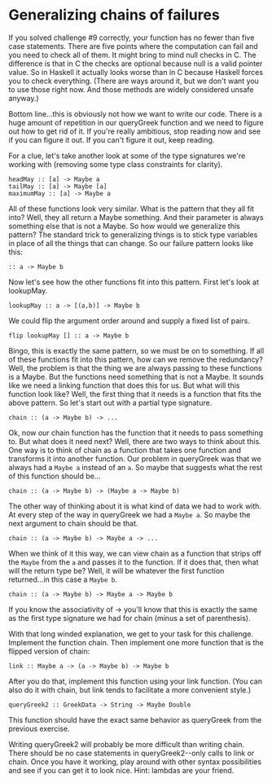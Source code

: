 # Generalizing chains of failures

If you solved challenge #9 correctly, your function has no fewer than five
case statements.  There are five points where the computation can fail and you
need to check all of them.  It might bring to mind null checks in C.  The
difference is that in C the checks are optional because null is a valid
pointer value.  So in Haskell it actually looks worse than in C because
Haskell forces you to check everything.  (There are ways around it, but we
don't want you to use those right now.  And those methods are widely
considered unsafe anyway.)  

Bottom line...this is obviously not how we want to write our code.  There is a
huge amount of repetition in our queryGreek function and we need to figure out how
to get rid of it.  If you're really ambitious, stop reading now and see if you
can figure it out.  If you can't figure it out, keep reading.

For a clue, let's take another look at some of the type signatures we're
working with (removing some type class constraints for clarity).

    headMay :: [a] -> Maybe a
    tailMay :: [a] -> Maybe [a]
    maximumMay :: [a] -> Maybe a

All of these functions look very similar.  What is the pattern that they all
fit into?  Well, they all return a Maybe something.  And their parameter is
always something else that is not a Maybe.  So how would we generalize this
pattern?  The standard trick to generalizing things is to stick type variables
in place of all the things that can change.  So our failure pattern looks like
this:

    :: a -> Maybe b

Now let's see how the other functions fit into this pattern.  First let's look
at lookupMay.

    lookupMay :: a -> [(a,b)] -> Maybe b

We could flip the argument order around and supply a fixed list of pairs.

    flip lookupMay [] :: a -> Maybe b

Bingo, this is exactly the same pattern, so we must be on to something.  If
all of these functions fit into this pattern, how can we remove the
redundancy?  Well, the problem is that the thing we are always passing to
these functions is a Maybe.  But the functions need something that is not a
Maybe.  It sounds like we need a linking function that does this for us.  But
what will this function look like?  Well, the first thing that it needs is a
function that fits the above pattern.  So let's start out with a partial type
signature.

    chain :: (a -> Maybe b) -> ...

Ok, now our chain function has the function that it needs to pass something to.
But what does it need next?  Well, there are two ways to think about this.
One way is to think of chain as a function that takes one function and
transforms it into another function.  Our problem in queryGreek was that we always
had a `Maybe a` instead of an `a`.  So maybe that suggests what the rest of
this function should be...

    chain :: (a -> Maybe b) -> (Maybe a -> Maybe b)

The other way of thinking about it is what kind of data we had to work with.
At every step of the way in queryGreek we had a `Maybe a`.  So maybe the next
argument to chain should be that.

    chain :: (a -> Maybe b) -> Maybe a -> ...

When we think of it this way, we can view chain as a function that strips off
the `Maybe` from the `a` and passes it to the function.  If it does that, then
what will the return type be?  Well, it will be whatever the first function
returned...in this case a `Maybe b`.

    chain :: (a -> Maybe b) -> Maybe a -> Maybe b

If you know the associativity of -> you'll know that this is exactly the same
as the first type signature we had for chain (minus a set of parenthesis).

With that long winded explanation, we get to your task for this challenge.
Implement the function chain.  Then implement one more function that is the
flipped version of chain:

    link :: Maybe a -> (a -> Maybe b) -> Maybe b

After you do that, implement this function using your link function.  (You can
also do it with chain, but link tends to facilitate a more convenient style.)

    queryGreek2 :: GreekData -> String -> Maybe Double

This function should have the exact same behavior as queryGreek from the
previous exercise.

Writing queryGreek2 will probably be more difficult than writing chain.  There
should be no case statements in queryGreek2--only calls to link or chain.
Once you have it working, play around with other syntax possibilities and see
if you can get it to look nice.  Hint: lambdas are your friend.

